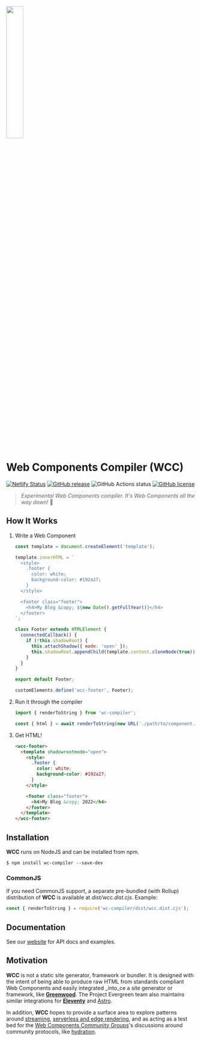 <img src="https://merry-caramel-524e61.netlify.app/assets/wcc-logo.png" width="30%"/>

# Web Components Compiler (WCC)

[![Netlify Status](https://api.netlify.com/api/v1/badges/e718eac2-b3bc-4986-8569-49706a430beb/deploy-status)](https://app.netlify.com/sites/merry-caramel-524e61/deploys)
[![GitHub release](https://img.shields.io/github/tag/ProjectEvergreen/wcc.svg)](https://github.com/ProjectEvergreen/wcc/tags)
![GitHub Actions status](https://github.com/ProjectEvergreen/wcc/workflows/Master%20Integration/badge.svg)
[![GitHub license](https://img.shields.io/badge/license-MIT-blue.svg)](https://raw.githubusercontent.com/ProjectEvergreen/wcc/master/LICENSE.md)

> _Experimental Web Components compiler.  It's Web Components all the way down!_  🐢

## How It Works

1. Write a Web Component
    ```js
    const template = document.createElement('template');

    template.innerHTML = `
      <style>
        .footer {
          color: white;
          background-color: #192a27;
        }
      </style>

      <footer class="footer">
        <h4>My Blog &copy; ${new Date().getFullYear()}</h4>
      </footer>
    `;

    class Footer extends HTMLElement {
      connectedCallback() {
        if (!this.shadowRoot) {
          this.attachShadow({ mode: 'open' });
          this.shadowRoot.appendChild(template.content.cloneNode(true));
        }
      }
    }

    export default Footer;

    customElements.define('wcc-footer', Footer);
    ```
1. Run it through the compiler
    ```js
    import { renderToString } from 'wc-compiler';

    const { html } = await renderToString(new URL('./path/to/component.js', import.meta.url));
    ```
1. Get HTML!
    ```html
    <wcc-footer>
      <template shadowrootmode="open">
        <style>
          .footer {
            color: white;
            background-color: #192a27;
          }
        </style>

        <footer class="footer">
          <h4>My Blog &copy; 2022</h4>
        </footer>
      </template>
    </wcc-footer>
    ```

## Installation

**WCC** runs on NodeJS and can be installed from npm.

```shell
$ npm install wc-compiler --save-dev
```

### CommonJS

If you need CommonJS support, a separate pre-bundled (with Rollup) distribution of **WCC** is available at _dist/wcc.dist.cjs_.  Example:
```js
const { renderToString } = require('wc-compiler/dist/wcc.dist.cjs');
```

## Documentation

See our [website](https://merry-caramel-524e61.netlify.app/) for API docs and examples.

## Motivation

**WCC** is not a static site generator, framework or bundler.  It is designed with the intent of being able to produce raw HTML from standards compliant Web Components and easily integrated _into_ce a site generator or framework, like [**Greenwood**](https://www.greenwoodjs.dev).  The Project Evergreen team also maintains similar integrations for [**Eleventy**](https://github.com/ProjectEvergreen/eleventy-plugin-wcc/) and [Astro](https://github.com/ProjectEvergreen/astro-wcc).

In addition, **WCC** hopes to provide a surface area to explore patterns around [streaming](https://github.com/ProjectEvergreen/wcc/issues/5), [serverless and edge rendering](https://github.com/thescientist13/web-components-at-the-edge), and as acting as a test bed for the [Web Components Community Groups](https://github.com/webcomponents-cg)'s discussions around community protocols, like [hydration](https://github.com/ProjectEvergreen/wcc/issues/3).
